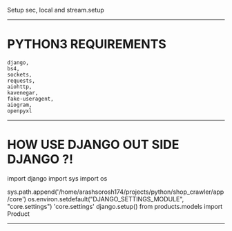 Setup sec, local and stream.setup
____________________________________________________________________________
# PYTHON3 REQUIREMENTS
    django,
    bs4,
    sockets,
    requests,
    aiohttp,
    kavenegar,
    fake-useragent,
    aiogram,
    openpyxl
____________________________________________________________________________
# HOW USE DJANGO OUT SIDE DJANGO ?!
import django
import sys
import os

sys.path.append('/home/arashsorosh174/projects/python/shop_crawler/app/core')
os.environ.setdefault("DJANGO_SETTINGS_MODULE", "core.settings")
'core.settings'
django.setup()
from products.models import Product
____________________________________________________________________________